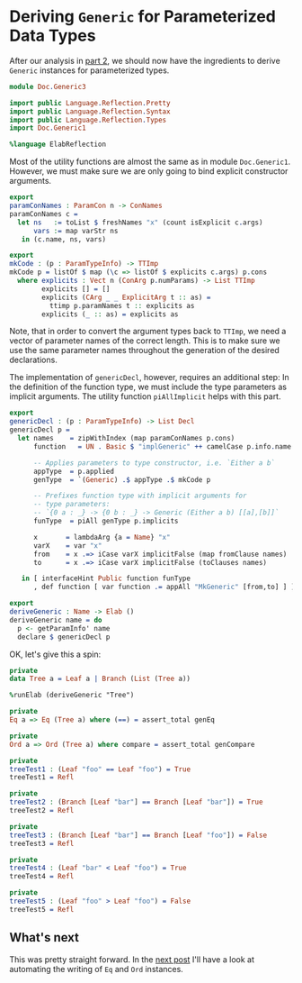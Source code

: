 # Deriving `Generic` for Parameterized Data Types

After our analysis in [part 2](Generic2.md), we should now have
the ingredients to derive `Generic` instances for parameterized
types.

```idris
module Doc.Generic3

import public Language.Reflection.Pretty
import public Language.Reflection.Syntax
import public Language.Reflection.Types
import Doc.Generic1

%language ElabReflection

```

Most of the utility functions are almost the same as
in module `Doc.Generic1`. However, we must make sure we are only
going to bind explicit constructor arguments.

```idris
export
paramConNames : ParamCon n -> ConNames
paramConNames c =
  let ns   := toList $ freshNames "x" (count isExplicit c.args)
      vars := map varStr ns
   in (c.name, ns, vars)

export
mkCode : (p : ParamTypeInfo) -> TTImp
mkCode p = listOf $ map (\c => listOf $ explicits c.args) p.cons
  where explicits : Vect n (ConArg p.numParams) -> List TTImp
        explicits [] = []
        explicits (CArg _ _ ExplicitArg t :: as) =
          ttimp p.paramNames t :: explicits as
        explicits (_ :: as) = explicits as
```

Note, that in order to convert the argument types back to `TTImp`,
we need a vector of parameter names of the correct length. This is to make
sure we use the same parameter names throughout the generation of the
desired declarations.

The implementation of `genericDecl`, however, requires an
additional step: In the definition of the function type,
we must include the type parameters as implicit arguments.
The utility function `piAllImplicit` helps with this part.

```idris
export
genericDecl : (p : ParamTypeInfo) -> List Decl
genericDecl p =
  let names    = zipWithIndex (map paramConNames p.cons)
      function   = UN . Basic $ "implGeneric" ++ camelCase p.info.name

      -- Applies parameters to type constructor, i.e. `Either a b`
      appType  = p.applied
      genType  = `(Generic) .$ appType .$ mkCode p

      -- Prefixes function type with implicit arguments for
      -- type parameters:
      -- `{0 a : _} -> {0 b : _} -> Generic (Either a b) [[a],[b]]`
      funType  = piAll genType p.implicits

      x       = lambdaArg {a = Name} "x"
      varX    = var "x"
      from    = x .=> iCase varX implicitFalse (map fromClause names)
      to      = x .=> iCase varX implicitFalse (toClauses names)

   in [ interfaceHint Public function funType
      , def function [ var function .= appAll "MkGeneric" [from,to] ] ]

export
deriveGeneric : Name -> Elab ()
deriveGeneric name = do
  p <- getParamInfo' name
  declare $ genericDecl p
```

OK, let's give this a spin:

```idris
private
data Tree a = Leaf a | Branch (List (Tree a))

%runElab (deriveGeneric "Tree")

private
Eq a => Eq (Tree a) where (==) = assert_total genEq

private
Ord a => Ord (Tree a) where compare = assert_total genCompare

private
treeTest1 : (Leaf "foo" == Leaf "foo") = True
treeTest1 = Refl

private
treeTest2 : (Branch [Leaf "bar"] == Branch [Leaf "bar"]) = True
treeTest2 = Refl

private
treeTest3 : (Branch [Leaf "bar"] == Branch [Leaf "foo"]) = False
treeTest3 = Refl

private
treeTest4 : (Leaf "bar" < Leaf "foo") = True
treeTest4 = Refl

private
treeTest5 : (Leaf "foo" > Leaf "foo") = False
treeTest5 = Refl
```

## What's next

This was pretty straight forward. In the [next post](Generic4.md) I'll
have a look at
automating the writing of `Eq` and `Ord` instances.
